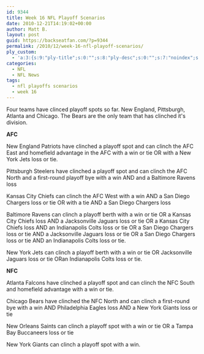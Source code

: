 ```yaml
---
id: 9344
title: Week 16 NFL Playoff Scenarios
date: 2010-12-21T14:19:02+00:00
author: Matt B.
layout: post
guid: https://backseatfan.com/?p=9344
permalink: /2010/12/week-16-nfl-playoff-scenarios/
ply_custom:
  - 'a:3:{s:9:"ply-title";s:0:"";s:8:"ply-desc";s:0:"";s:7:"noindex";s:0:"";}'
categories:
  - NFL
  - NFL News
tags:
  - nfl playoffs scenarios
  - week 16
---
```


<div class="entry">
  <p>
    Four teams have clinced playoff spots so far. New England, Pittsburgh, Atlanta and Chicago. The Bears are the only team that has clinched it's division.
  </p>

  <p>
    <strong>AFC</strong>
  </p>

  <p>
    New England Patriots have clinched a playoff spot and can clinch the AFC East and homefield advantage in the AFC with a win or tie OR with a New York Jets loss or tie.
  </p>

  <p>
    Pittsburgh Steelers have clinched a playoff spot and can clinch the AFC North and a first-round playoff bye with a win AND and a Baltimore Ravens loss
  </p>

  <p>
    Kansas City Chiefs can clinch the AFC West with a win AND a San Diego Chargers loss or tie OR with a tie AND a San Diego Chargers loss
  </p>

  <p>
    Baltimore Ravens can clinch a playoff berth with a win or tie OR a Kansas City Chiefs loss AND a Jacksonville Jaguars loss or tie OR a Kansas City Chiefs loss AND an Indianapolis Colts loss or tie OR a San Diego Chargers loss or tie AND a Jacksonville Jaguars loss or tie OR a San Diego Chargers loss or tie AND an Indianapolis Colts loss or tie.
  </p>

  <p>
    New York Jets can clinch a playoff berth with a win or tie OR Jacksonville Jaguars loss or tie ORan Indianapolis Colts loss or tie.
  </p>

  <p>
    <strong>NFC</strong>
  </p>

  <p>
    Atlanta Falcons have clinched a playoff spot and can clinch the NFC South and homefield advantage with a win or tie.
  </p>

  <p>
    Chicago Bears have clinched the NFC North and can clinch a first-round bye with a win AND Philadelphia Eagles loss AND a New York Giants loss or tie
  </p>

  <p>
    New Orleans Saints can clinch a playoff spot with a win or tie OR a Tampa Bay Buccaneers loss or tie
  </p>

  <p>
    New York Giants can clinch a playoff spot with a win.
  </p>
</div>
